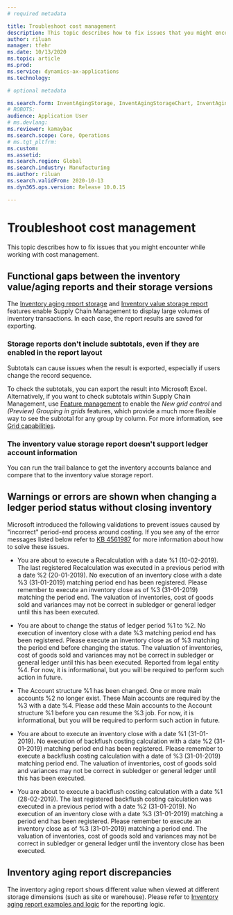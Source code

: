 ```yaml
---
# required metadata

title: Troubleshoot cost management
description: This topic describes how to fix issues that you might encounter while working with cost management
author: riluan
manager: tfehr
ms.date: 10/13/2020
ms.topic: article
ms.prod: 
ms.service: dynamics-ax-applications
ms.technology: 

# optional metadata

ms.search.form: InventAgingStorage, InventAgingStorageChart, InventAgingStorageDetails, InventValueProcess, InventValueReportSetup, InventClosing
# ROBOTS: 
audience: Application User
# ms.devlang: 
ms.reviewer: kamaybac
ms.search.scope: Core, Operations
# ms.tgt_pltfrm: 
ms.custom: 
ms.assetid: 
ms.search.region: Global
ms.search.industry: Manufacturing
ms.author: riluan
ms.search.validFrom: 2020-10-13
ms.dyn365.ops.version: Release 10.0.15

---
```


# Troubleshoot cost management

This topic describes how to fix issues that you might encounter while working with cost management.

## Functional gaps between the inventory value/aging reports and their storage versions

The [Inventory aging report storage](inventory-aging-report-storage.md) and [Inventory value storage report](inventory-value-report-storage.md) features enable Supply Chain Management to display large volumes of inventory transactions. In each case, the report results are saved for exporting.

### Storage reports don't include subtotals, even if they are enabled in the report layout

Subtotals can cause issues when the result is exported, especially if users change the record sequence.

To check the subtotals, you can export the result into Microsoft Excel. Alternatively, if you want to check subtotals within Supply Chain Management, use [Feature management](../../fin-ops-core/fin-ops/get-started/feature-management/feature-management-overview.md) to enable the *New grid control* and *(Preview) Grouping in grids* features, which provide a much more flexible way to see the subtotal for any group by column. For more information, see [Grid capabilities](../../fin-ops-core/fin-ops/get-started/grid-capabilities.md).

### The inventory value storage report doesn't support ledger account information

You can run the trail balance to get the inventory accounts balance and compare that to the inventory value storage report.

## Warnings or errors are shown when changing a ledger period status without closing inventory

Microsoft introduced the following validations to prevent issues caused by "incorrect" period-end process around costing. If you see any of the error messages listed below refer to [KB 4561987](https://fix.lcs.dynamics.com/Issue/Details?kb=4561987&bugId=445351&dbType=3&qc=f514f2adcddcddceec43af58c26ae8a9020effdc7cdfe085d9d0deeb8cc7b6a3) for more information about how to solve these issues.

- You are about to execute a Recalculation with a date %1 (10-02-2019). The last registered Recalculation was executed in a previous period with a date %2 (20-01-2019). No execution of an inventory close with a date %3 (31-01-2019) matching period end has been registered. Please remember to execute an inventory close as of %3 (31-01-2019) matching the period end. The valuation of inventories, cost of goods sold and variances may not be correct in subledger or general ledger until this has been executed.

- You are about to change the status of ledger period %1 to %2. No execution of inventory close with a date %3 matching period end has been registered. Please execute an inventory close as of %3 matching the period end before changing the status. The valuation of inventories, cost of goods sold and variances may not be correct in subledger or general ledger until this has been executed. Reported from legal entity %4. For now, it is informational, but you will be required to perform such action in future.

- The Account structure %1 has been changed. One or more main accounts %2 no longer exist. These Main accounts are required by the %3 with a date %4. Please add these Main accounts to the Account structure %1 before you can resume the %3 job. For now, it is informational, but you will be required to perform such action in future.

- You are about to execute an inventory close with a date %1 (31-01-2019). No execution of backflush costing calculation with a date %2 (31-01-2019) matching period end has been registered. Please remember to execute a backflush costing calculation with a date of %3 (31-01-2019) matching period end. The valuation of inventories, cost of goods sold and variances may not be correct in subledger or general ledger until this has been executed.

- You are about to execute a backflush costing calculation with a date %1 (28-02-2019). The last registered backflush costing calculation was executed in a previous period with a date %2 (31-01-2019). No execution of an inventory close with a date %3 (31-01-2019) matching a period end has been registered.
Please remember to execute an inventory close as of %3 (31-01-2019) matching a period end. The valuation of inventories, cost of goods sold and variances may not be correct in subledger or general ledger until the inventory close has been executed.

## Inventory aging report discrepancies

The inventory aging report shows different value when viewed at different storage dimensions (such as site or warehouse). Please refer to [Inventory aging report examples and logic](inventory-aging-report.md) for the reporting logic.

